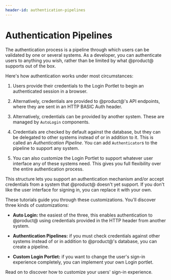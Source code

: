 ```yaml
---
header-id: authentication-pipelines
---
```


# Authentication Pipelines

The authentication process is a pipeline through which users can be validated by
one or several systems. As a developer, you can authenticate users to anything
you wish, rather than be limited by what @product@ supports out of the box. 

Here's how authentication works under most circumstances: 

1.  Users provide their credentials to the Login Portlet to begin an
    authenticated session in a browser. 

2.  Alternatively, credentials are provided to @product@'s API endpoints, where
    they are sent in an HTTP BASIC Auth header. 

3.  Alternatively, credentials can be provided by another system. These are
    managed by `AutoLogin` components. 

4.  Credentials are checked by default against the database, but they can be
    delegated to other systems instead of or in addition to it. This is called
    an *Authentication Pipeline*. You can add `Authenticator`s to the pipeline 
    to support any system. 

5.  You can also customize the Login Portlet to support whatever user interface
    any of these systems need. This gives you full flexibility over the entire
    authentication process. 

This structure lets you support an authentication mechanism and/or accept
credentials from a system that @product@ doesn't yet support. If you don't like
the user interface for signing in, you can replace it with your own. 

These tutorials guide you through these customizations. You'll discover three
kinds of customizations: 

- **Auto Login:** the easiest of the three, this enables authentication to
  @product@ using credentials provided in the HTTP header from another system. 

- **Authentication Pipelines:** if you must check credentials against other
  systems instead of or in addition to @product@'s database, you can create a
  pipeline. 

- **Custom Login Portlet:** if you want to change the user's sign-in experience
  completely, you can implement your own Login portlet. 

Read on to discover how to customize your users' sign-in experience. 

